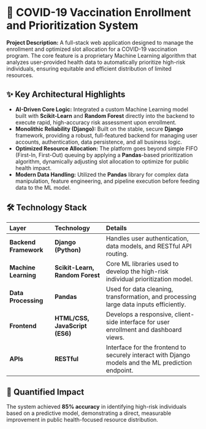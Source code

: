 # 💉 COVID-19 Vaccination Enrollment and Prioritization System

**Project Description:** A full-stack web application designed to manage the enrollment and optimized slot allocation for a COVID-19 vaccination program. The core feature is a proprietary Machine Learning algorithm that analyzes user-provided health data to automatically prioritize high-risk individuals, ensuring equitable and efficient distribution of limited resources.

## ✨ Key Architectural Highlights

* **AI-Driven Core Logic:** Integrated a custom Machine Learning model built with **Scikit-Learn** and **Random Forest** directly into the backend to execute rapid, high-accuracy risk assessment upon enrollment.
* **Monolithic Reliability (Django):** Built on the stable, secure **Django** framework, providing a robust, full-featured backend for managing user accounts, authentication, data persistence, and all business logic.
* **Optimized Resource Allocation:** The platform goes beyond simple FIFO (First-In, First-Out) queuing by applying a **Pandas**-based prioritization algorithm, dynamically adjusting slot allocation to optimize for public health impact.
* **Modern Data Handling:** Utilized the **Pandas** library for complex data manipulation, feature engineering, and pipeline execution before feeding data to the ML model.

## 🛠️ Technology Stack

| Layer | Technology | Details |
| :--- | :--- | :--- |
| **Backend Framework** | **Django (Python)** | Handles user authentication, data models, and RESTful API routing. |
| **Machine Learning** | **Scikit-Learn, Random Forest** | Core ML libraries used to develop the high-risk individual prioritization model. |
| **Data Processing** | **Pandas** | Used for data cleaning, transformation, and processing large data inputs efficiently. |
| **Frontend** | **HTML/CSS, JavaScript (ES6)** | Develops a responsive, client-side interface for user enrollment and dashboard views. |
| **APIs** | **RESTful** | Interface for the frontend to securely interact with Django models and the ML prediction endpoint. |

## 🚀 Quantified Impact

The system achieved **85% accuracy** in identifying high-risk individuals based on a predictive model, demonstrating a direct, measurable improvement in public health-focused resource distribution.
